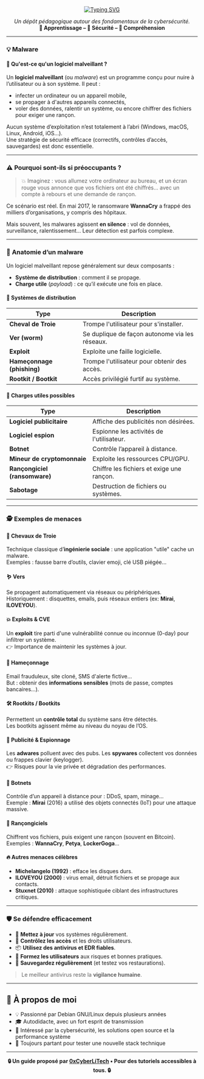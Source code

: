 <div align="center">

<a href="https://github.com/0xCyberLiTech">
  <img src="https://readme-typing-svg.herokuapp.com?font=Fira+Code&size=32&pause=1000&color=33FF33&center=true&vCenter=true&width=1000&lines=LOGICIEL+MALVEILLANT+–+MENACES+ET+DEFENSES;Comprendre+les+Malwares;Sécuriser+vos+Systèmes" alt="Typing SVG" />
</a>

<p align="center">
  <em>Un dépôt pédagogique autour des fondamentaux de la cybersécurité.</em><br>
  <b>📘 Apprentissage – 🔐 Sécurité – 🧠 Compréhension</b>
</p>

</div>

---

### 💡 **Malware**
#### 👋 Qu'est-ce qu'un logiciel malveillant ?

Un **logiciel malveillant** (ou *malware*) est un programme conçu pour nuire à l’utilisateur ou à son système. Il peut :

- infecter un ordinateur ou un appareil mobile,
- se propager à d'autres appareils connectés,
- voler des données, ralentir un système, ou encore chiffrer des fichiers pour exiger une rançon.

Aucun système d’exploitation n’est totalement à l’abri (Windows, macOS, Linux, Android, iOS…).  
Une stratégie de sécurité efficace (correctifs, contrôles d’accès, sauvegardes) est donc essentielle.

---

### ⚠️ **Pourquoi sont-ils si préoccupants ?**

> 💥 Imaginez : vous allumez votre ordinateur au bureau, et un écran rouge vous annonce que vos fichiers ont été chiffrés… avec un compte à rebours et une demande de rançon.

Ce scénario est réel. En mai 2017, le ransomware **WannaCry** a frappé des milliers d’organisations, y compris des hôpitaux.

Mais souvent, les malwares agissent **en silence** : vol de données, surveillance, ralentissement... Leur détection est parfois complexe.

---

### 🧬 **Anatomie d’un malware**

Un logiciel malveillant repose généralement sur deux composants :  
- **Système de distribution** : comment il se propage.  
- **Charge utile** (*payload*) : ce qu’il exécute une fois en place.

#### 🧭 Systèmes de distribution

| Type                      | Description                                  |
|---------------------------|----------------------------------------------|
| **Cheval de Troie**       | Trompe l'utilisateur pour s'installer.      |
| **Ver (worm)**            | Se duplique de façon autonome via les réseaux. |
| **Exploit**               | Exploite une faille logicielle.              |
| **Hameçonnage (phishing)**| Trompe l'utilisateur pour obtenir des accès.|
| **Rootkit / Bootkit**     | Accès privilégié furtif au système.          |

#### 🎯 Charges utiles possibles

| Type                          | Description                                      |
|-------------------------------|------------------------------------------------|
| **Logiciel publicitaire**     | Affiche des publicités non désirées.            |
| **Logiciel espion**           | Espionne les activités de l'utilisateur.        |
| **Botnet**                    | Contrôle l’appareil à distance.                  |
| **Mineur de cryptomonnaie**   | Exploite les ressources CPU/GPU.                 |
| **Rançongiciel (ransomware)** | Chiffre les fichiers et exige une rançon.       |
| **Sabotage**                  | Destruction de fichiers ou systèmes.             |

---

### 🕵️ **Exemples de menaces**

#### 🐴 Chevaux de Troie

Technique classique d’**ingénierie sociale** : une application "utile" cache un malware.  
Exemples : fausse barre d’outils, clavier emoji, clé USB piégée...

#### 🪱 Vers

Se propagent automatiquement via réseaux ou périphériques.  
Historiquement : disquettes, emails, puis réseaux entiers (ex: **Mirai**, **ILOVEYOU**).

#### 💥 Exploits & CVE

Un **exploit** tire parti d'une vulnérabilité connue ou inconnue (0-day) pour infiltrer un système.  
👉 Importance de maintenir les systèmes à jour.

#### 🎣 Hameçonnage

Email frauduleux, site cloné, SMS d'alerte fictive...  
But : obtenir des **informations sensibles** (mots de passe, comptes bancaires...).

#### 🛠️ Rootkits / Bootkits

Permettent un **contrôle total** du système sans être détectés.  
Les bootkits agissent même au niveau du noyau de l’OS.

#### 📢 Publicité & Espionnage

Les **adwares** polluent avec des pubs. Les **spywares** collectent vos données ou frappes clavier (keylogger).  
👉 Risques pour la vie privée et dégradation des performances.

#### 🤖 Botnets

Contrôle d’un appareil à distance pour : DDoS, spam, minage...  
Exemple : **Mirai** (2016) a utilisé des objets connectés (IoT) pour une attaque massive.

#### 💸 Rançongiciels

Chiffrent vos fichiers, puis exigent une rançon (souvent en Bitcoin).  
Exemples : **WannaCry**, **Petya**, **LockerGoga**...

#### 🔥 Autres menaces célèbres

- **Michelangelo (1992)** : efface les disques durs.  
- **ILOVEYOU (2000)** : virus email, détruit fichiers et se propage aux contacts.  
- **Stuxnet (2010)** : attaque sophistiquée ciblant des infrastructures critiques.

---

### 🛡️ **Se défendre efficacement**

- 🔄 **Mettez à jour** vos systèmes régulièrement.  
- 🔐 **Contrôlez les accès** et les droits utilisateurs.  
- 📦 **Utilisez des antivirus et EDR fiables**.  
- 🧠 **Formez les utilisateurs** aux risques et bonnes pratiques.  
- 💾 **Sauvegardez régulièrement** (et testez vos restaurations).

> Le meilleur antivirus reste la **vigilance humaine**.

---

## 👤 **À propos de moi**

- 💡 Passionné par Debian GNU/Linux depuis plusieurs années  
- 🎓 Autodidacte, avec un fort esprit de transmission  
- 🔐 Intéressé par la cybersécurité, les solutions open source et la performance système  
- 🧪 Toujours partant pour tester une nouvelle stack technique

---

<p align="center">
  <b>🔒 Un guide proposé par <a href="https://github.com/0xCyberLiTech">0xCyberLiTech</a> • Pour des tutoriels accessibles à tous. 🔒</b>
</p>
